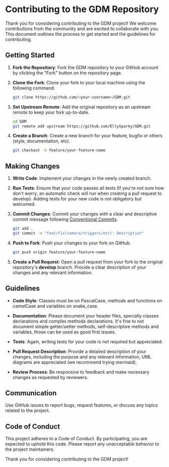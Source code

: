# Contributing to the GDM Repository

Thank you for considering contributing to the GDM project! We welcome contributions from the community and are excited
to collaborate with you. This document outlines the process to get started and the guidelines for contributing.

## Getting Started

1. **Fork the Repository**: Fork the GDM repository to your GitHub account by clicking the "Fork" button on the repository page.

2. **Clone the Fork**: Clone your fork to your local machine using the following command:
    ```bash
    git clone https://github.com/<your-username>/GDM.git
    ```

3. **Set Upstream Remote**: Add the original repository as an upstream remote to keep your fork up-to-date.
    ```bash
    cd GDM
    git remote add upstream https://github.com/EllySparky/GDM.git
    ```

4. **Create a Branch**: Create a new branch for your feature, bugfix or others (style, documentation, etc).
    ```bash
    git checkout -b feature/your-feature-name
    ```

## Making Changes

1. **Write Code**: Implement your changes in the newly created branch.

2. **Run Tests**: Ensure that your code passes all tests (If you're not sure how don't worry, an automatic check will run when creating a pull request to develop). Adding tests for your new code is not obligatory but welcomed.

3. **Commit Changes**: Commit your changes with a clear and descriptive commit message following [Conventional Commits](https://www.conventionalcommits.org/en/v1.0.0/).
    ```bash
    git add .
    git commit -m "feat/fix(camera/triggers/etc): Description"
    ```

4. **Push to Fork**: Push your changes to your fork on GitHub.
    ```bash
    git push origin feature/your-feature-name
    ```

5. **Create a Pull Request**: Open a pull request from your fork to the original repository's **develop** branch. Provide a clear description of your changes and any relevant information.

## Guidelines

- **Code Style**: Classes must be on PascalCase, methods and functions on camelCase and variables on snake_case.

- **Documentation**: Please document your header files, specially classes declarations and complex methods declarations. It's fine to not document simple getter/setter methods, self-descriptive methods and variables, those can be used as good first issues.

- **Tests**: Again, writing tests for your code is not required but appreciated.

- **Pull Request Description**: Provide a detailed description of your changes, including the purpose and any relevant information, UML diagrams are appreciated (we recommend trying mermaid).

- **Review Process**: Be responsive to feedback and make necessary changes as requested by reviewers.

## Communication

Use GitHub issues to report bugs, request features, or discuss any topics related to the project.

## Code of Conduct

This project adheres to a Code of Conduct. By participating, you are expected to uphold this code. Please report any unacceptable behavior to the project maintainers.

Thank you for considering contributing to the GDM project!
